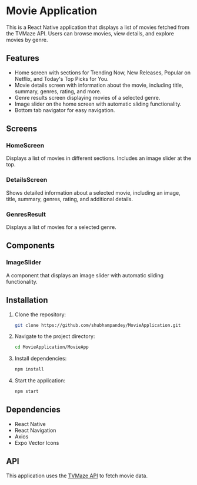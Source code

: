 # Movie Application

This is a React Native application that displays a list of movies fetched from the TVMaze API. Users can browse movies, view details, and explore movies by genre.

## Features

- Home screen with sections for Trending Now, New Releases, Popular on Netflix, and Today's Top Picks for You.
- Movie details screen with information about the movie, including title, summary, genres, rating, and more.
- Genre results screen displaying movies of a selected genre.
- Image slider on the home screen with automatic sliding functionality.
- Bottom tab navigator for easy navigation.

## Screens

### HomeScreen

Displays a list of movies in different sections. Includes an image slider at the top.

### DetailsScreen

Shows detailed information about a selected movie, including an image, title, summary, genres, rating, and additional details.

### GenresResult

Displays a list of movies for a selected genre.

## Components

### ImageSlider

A component that displays an image slider with automatic sliding functionality.

## Installation

1. Clone the repository:
   ```bash
   git clone https://github.com/shubhampandey/MovieApplication.git
   ```
2. Navigate to the project directory:
   ```bash
   cd MovieApplication/MovieApp
   ```
3. Install dependencies:
   ```bash
   npm install
   ```
4. Start the application:
   ```bash
   npm start
   ```

## Dependencies

- React Native
- React Navigation
- Axios
- Expo Vector Icons

## API

This application uses the [TVMaze API](https://www.tvmaze.com/api) to fetch movie data.

